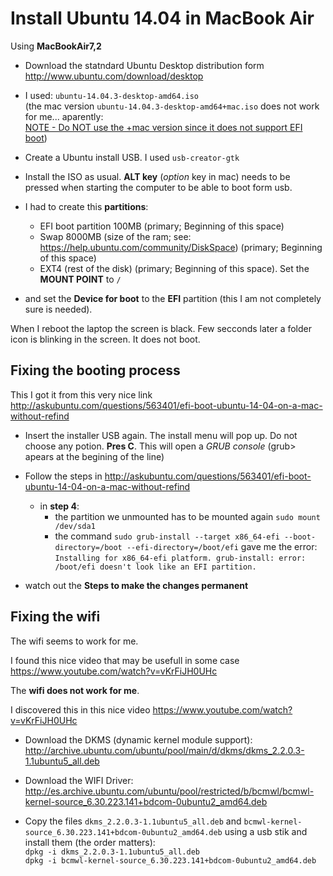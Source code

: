 Install Ubuntu 14.04 in MacBook Air
===================================

Using __MacBookAir7,2__

- Download the statndard Ubuntu Desktop distribution form <http://www.ubuntu.com/download/desktop>
- I used: `ubuntu-14.04.3-desktop-amd64.iso`  
(the mac version `ubuntu-14.04.3-desktop-amd64+mac.iso` does not work for me... aparently:  
[NOTE - Do NOT use the +mac version since it does not support EFI boot](http://askubuntu.com/questions/563401/efi-boot-ubuntu-14-04-on-a-mac-without-refind))

- Create a Ubuntu install USB. I used `usb-creator-gtk`
- Install the ISO as usual. __ALT key__ (_option_ key in mac) needs to be pressed when starting the computer to be able to boot form usb.
- I had to create this __partitions__: 
    + EFI boot partition 100MB (primary; Beginning of this space)
    + Swap 8000MB (size of the ram; see: <https://help.ubuntu.com/community/DiskSpace>) (primary; Beginning of this space)
    + EXT4 (rest of the disk) (primary; Beginning of this space). Set the __MOUNT POINT__ to `/`
- and set the __Device for boot__ to the __EFI__ partition (this I am not completely sure is needed).


When I reboot the laptop the screen is black. Few secconds later a folder icon is blinking in the screen. It does not boot.

Fixing the booting process
--------------------------

This I got it from this very nice link <http://askubuntu.com/questions/563401/efi-boot-ubuntu-14-04-on-a-mac-without-refind>

- Insert the installer USB again. The install menu will pop up. Do not choose any potion. __Pres C__. This will open a _GRUB console_ (grub> apears at the begining of the line)
- Follow the steps in <http://askubuntu.com/questions/563401/efi-boot-ubuntu-14-04-on-a-mac-without-refind>
    + in __step 4__:
        * the partition we unmounted has to be mounted again `sudo mount /dev/sda1`
        * the command `sudo grub-install --target x86_64-efi --boot-directory=/boot --efi-directory=/boot/efi`
          gave me the error:  
          `Installing for x86_64-efi platform.
          grub-install: error: /boot/efi doesn't look like an EFI partition.`

- watch out the __Steps to make the changes permanent__






Fixing the wifi
---------------

The wifi seems to work for me. 

I found this nice video that may be usefull in some case <https://www.youtube.com/watch?v=vKrFiJH0UHc>

  The __wifi does not work for me__. 

I discovered this in this nice video <https://www.youtube.com/watch?v=vKrFiJH0UHc>

- Download the DKMS (dynamic kernel module support): <http://archive.ubuntu.com/ubuntu/pool/main/d/dkms/dkms_2.2.0.3-1.1ubuntu5_all.deb>
- Download the WIFI Driver: 
http://es.archive.ubuntu.com/ubuntu/pool/restricted/b/bcmwl/bcmwl-kernel-source_6.30.223.141+bdcom-0ubuntu2_amd64.deb

- Copy the files `dkms_2.2.0.3-1.1ubuntu5_all.deb` and `bcmwl-kernel-source_6.30.223.141+bdcom-0ubuntu2_amd64.deb` using a usb stik and install them (the order matters):  
`dpkg -i dkms_2.2.0.3-1.1ubuntu5_all.deb`  
`dpkg -i bcmwl-kernel-source_6.30.223.141+bdcom-0ubuntu2_amd64.deb`


